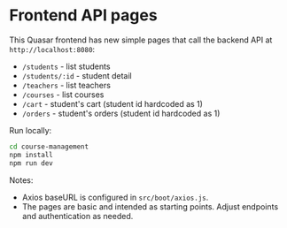 # Frontend API pages

This Quasar frontend has new simple pages that call the backend API at `http://localhost:8080`:

- `/students` - list students
- `/students/:id` - student detail
- `/teachers` - list teachers
- `/courses` - list courses
- `/cart` - student's cart (student id hardcoded as 1)
- `/orders` - student's orders (student id hardcoded as 1)

Run locally:

```bash
cd course-management
npm install
npm run dev
```

Notes:

- Axios baseURL is configured in `src/boot/axios.js`.
- The pages are basic and intended as starting points. Adjust endpoints and authentication as needed.
